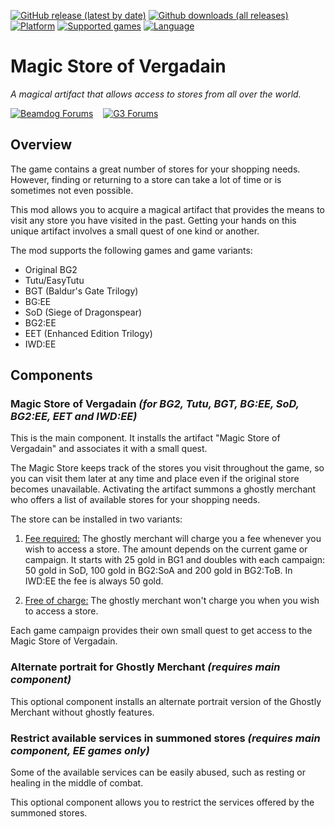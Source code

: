 [![GitHub release (latest by date)](https://img.shields.io/github/v/release/Argent77/A7-MagicStore?color=darkred&include_prereleases&label=latest%20release)](https://github.com/Argent77/A7-MagicStore/releases/latest)
[![Github downloads (all releases)](https://img.shields.io/github/downloads/Argent77/A7-MagicStore/total.svg?color=gold)](https://github.com/Argent77/A7-MagicStore/releases)
[![Platform](https://img.shields.io/static/v1?label=platform&message=Windows%20%7C%20macOS%20%7C%20Linux%20%7C%20Project%20Infinity&color=informational)](https://github.com/Argent77/A7-MagicStore/releases/latest)
[![Supported games](https://img.shields.io/static/v1?label=supported%20games&message=BG2%20%7C%20EasyTutu%20%7C%20BGT%20%7C%20BG%3AEE%20%7C%20SoD%20%7C%20BG2%3AEE%20%7C%20EET%20%7C%20IWD%3AEE&color=indigo)](https://github.com/Argent77/A7-MagicStore)
[![Language](https://img.shields.io/static/v1?label=language&message=English%20%7C%20French%20%7C%20German%20%7C%20Polish%20%7C%20Russian&color=limegreen)](https://github.com/Argent77/A7-MagicStore)

# Magic Store of Vergadain
*A magical artifact that allows access to stores from all over the world.*

[![Beamdog Forums](https://img.shields.io/static/v1?label=Discussion&message=Beamdog%20Forums&color=444&labelColor=eee&style=for-the-badge)](https://forums.beamdog.com/discussion/81331 "Beamdog Forums")
&nbsp;&nbsp;
[![G3 Forums](https://img.shields.io/static/v1?label=Discussion&message=G3%20Forums&color=3b45a3&labelColor=eee&style=for-the-badge)](https://www.gibberlings3.net/forums/topic/32357-magic-store-of-vergadain-visit-any-store-anywhere-and-anytime "The Gibberlings Three Forums")

## Overview

The game contains a great number of stores for your shopping needs. However, finding or returning to a store can take a lot of time or is sometimes not even possible.

This mod allows you to acquire a magical artifact that provides the means to visit any store you have visited in the past. Getting your hands on this unique artifact involves a small quest of one kind or another.

The mod supports the following games and game variants:
- Original BG2
- Tutu/EasyTutu
- BGT (Baldur's Gate Trilogy)
- BG:EE
- SoD (Siege of Dragonspear)
- BG2:EE
- EET (Enhanced Edition Trilogy)
- IWD:EE

## Components

### Magic Store of Vergadain *(for BG2, Tutu, BGT, BG:EE, SoD, BG2:EE, EET and IWD:EE)*

This is the main component. It installs the artifact "Magic Store of Vergadain" and associates it with a small quest.

The Magic Store keeps track of the stores you visit throughout the game, so you can visit them later at any time and place even if the original store becomes unavailable. Activating the artifact summons a ghostly merchant who offers a list of available stores for your shopping needs.

The store can be installed in two variants:
1) <ins>Fee required:</ins> The ghostly merchant will charge you a fee whenever you wish to access a store. The amount depends on the current game or campaign. It starts with 25 gold in BG1 and doubles with each campaign: 50 gold in SoD, 100 gold in BG2:SoA and 200 gold in BG2:ToB. In IWD:EE the fee is always 50 gold.

2) <ins>Free of charge:</ins> The ghostly merchant won't charge you when you wish to access a store.

Each game campaign provides their own small quest to get access to the Magic Store of Vergadain.

### Alternate portrait for Ghostly Merchant *(requires main component)*

This optional component installs an alternate portrait version of the Ghostly Merchant without ghostly features.

### Restrict available services in summoned stores *(requires main component, EE games only)*

Some of the available services can be easily abused, such as resting or healing in the middle of combat.

This optional component allows you to restrict the services offered by the summoned stores.
